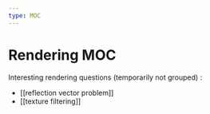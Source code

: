 ```yaml
---
type: MOC
---
```

# Rendering MOC
Interesting rendering questions (temporarily not grouped) :
 - [[reflection vector problem]]
 - [[texture filtering]]